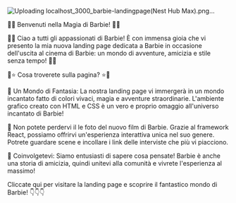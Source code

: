 
![Uploading localhost_3000_barbie-landingpage(Nest Hub Max).png…]()

🌟🎀 Benvenuti nella Magia di Barbie! 🎀🌟

🎉💖 Ciao a tutti gli appassionati di Barbie! È con immensa gioia che vi presento la mia nuova landing page dedicata a Barbie in occasione dell'uscita al cinema di Barbie: un mondo di avventure, amicizia e stile senza tempo! 💖🎉

🎠⭐ Cosa troverete sulla pagina? ⭐🎠

👸 Un Mondo di Fantasia: La nostra landing page vi immergerà in un mondo incantato fatto di colori vivaci, magia e avventure straordinarie. L'ambiente grafico creato con HTML e CSS è un vero e proprio omaggio all'universo incantato di Barbie!

🎥 Non potete perdervi il le foto del nuovo film di Barbie. Grazie al framework React, possiamo offrirvi un'esperienza interattiva unica nel suo genere. Potrete guardare scene e incollare i link delle interviste che più vi piacciono.

👑 Coinvolgetevi: Siamo entusiasti di sapere cosa pensate! Barbie è anche una storia di amicizia, quindi unitevi alla comunità e vivrete l'esperienza al massimo!

Cliccate qui per visitare la landing page e scoprire il fantastico mondo di Barbie! 👇👇👇


